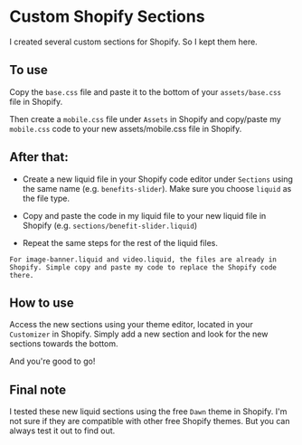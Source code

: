 # Custom Shopify Sections

I created several custom sections for Shopify. So I kept them here.

## To use

Copy the `base.css` file and paste it to the bottom of your `assets/base.css` file in Shopify. 

Then create a `mobile.css` file under `Assets` in Shopify and copy/paste my `mobile.css` code to your new assets/mobile.css file in Shopify.

## After that:

- Create a new liquid file in your Shopify code editor under `Sections` using the same name (e.g. `benefits-slider`). Make sure you choose `liquid` as the file type.

- Copy and paste the code in my liquid file to your new liquid file in Shopify (e.g. `sections/benefit-slider.liquid`) 

- Repeat the same steps for the rest of the liquid files.

```
For image-banner.liquid and video.liquid, the files are already in Shopify. Simple copy and paste my code to replace the Shopify code there.
```

## How to use

Access the new sections using your theme editor, located in your `Customizer` in Shopify. Simply add a new section and look for the new sections towards the bottom.

And you're good to go!

## Final note

I tested these new liquid sections using the free `Dawn` theme in Shopify. I'm not sure if they are compatible with other free Shopify themes. But you can always test it out to find out.

